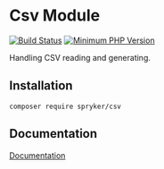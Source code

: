 # Csv Module
[![Build Status](https://travis-ci.org/spryker/csv.svg)](https://travis-ci.org/spryker/csv)
[![Minimum PHP Version](https://img.shields.io/badge/php-%3E%3D%207.2-8892BF.svg)](https://php.net/)

Handling CSV reading and generating.

## Installation

```
composer require spryker/csv
```

## Documentation

[Documentation](https://spryker.github.io)
